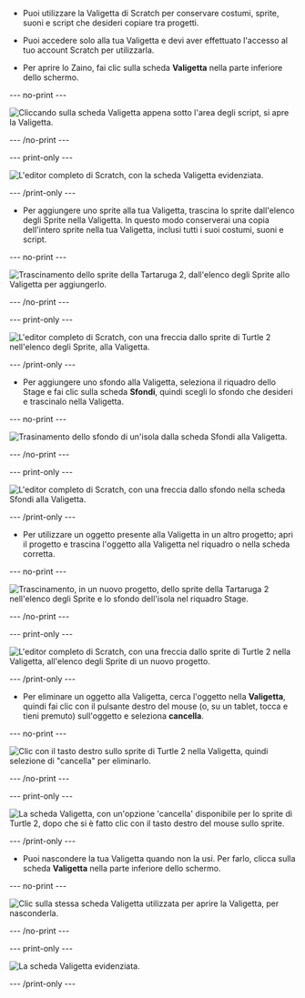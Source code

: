 - Puoi utilizzare la Valigetta di Scratch per conservare costumi, sprite, suoni e script che desideri copiare tra progetti.

- Puoi accedere solo alla tua Valigetta e devi aver effettuato l'accesso al tuo account Scratch per utilizzarla.

- Per aprire lo Zaino, fai clic sulla scheda **Valigetta** nella parte inferiore dello schermo.

--- no-print ---

![Cliccando sulla scheda Valigetta appena sotto l'area degli script, si apre la Valigetta.](images/open-backpack.gif)

--- /no-print ---

--- print-only ---

![L'editor completo di Scratch, con la scheda Valigetta evidenziata.](images/open-backpack.png)

--- /print-only ---

- Per aggiungere uno sprite alla tua Valigetta, trascina lo sprite dall'elenco degli Sprite nella Valigetta. In questo modo conserverai una copia dell'intero sprite nella tua Valigetta, inclusi tutti i suoi costumi, suoni e script.

--- no-print ---

![Trascinamento dello sprite della Tartaruga 2, dall'elenco degli Sprite allo Valigetta per aggiungerlo.](images/add-sprite.gif)

--- /no-print ---

--- print-only ---

![L'editor completo di Scratch, con una freccia dallo sprite di Turtle 2 nell'elenco degli Sprite, alla Valigetta.](images/add-sprite.png)

--- /print-only ---

- Per aggiungere uno sfondo alla Valigetta, seleziona il riquadro dello Stage e fai clic sulla scheda **Sfondi**, quindi scegli lo sfondo che desideri e trascinalo nella Valigetta.

--- no-print ---

![Trasinamento dello sfondo di un'isola dalla scheda Sfondi alla Valigetta.](images/add-backdrop.gif)

--- /no-print ---

--- print-only ---

![L'editor completo di Scratch, con una freccia dallo sfondo nella scheda Sfondi alla Valigetta.](images/add-backdrop.png)

--- /print-only ---

- Per utilizzare un oggetto presente alla Valigetta in un altro progetto; apri il progetto e trascina l'oggetto alla Valigetta nel riquadro o nella scheda corretta.

--- no-print ---

![Trascinamento, in un nuovo progetto, dello sprite della Tartaruga 2 nell'elenco degli Sprite e lo sfondo dell'isola nel riquadro Stage.](images/new-project.gif)

--- /no-print ---

--- print-only ---

![L'editor completo di Scratch, con una freccia dallo sprite di Turtle 2 nella Valigetta, all'elenco degli Sprite di un nuovo progetto.](images/new-project.png)

--- /print-only ---

- Per eliminare un oggetto alla Valigetta, cerca l'oggetto nella **Valigetta**, quindi fai clic con il pulsante destro del mouse (o, su un tablet, tocca e tieni premuto) sull'oggetto e seleziona **cancella**.

--- no-print ---

![Clic con il tasto destro sullo sprite di Turtle 2 nella Valigetta, quindi selezione di "cancella" per eliminarlo.](images/delete-items.gif)

--- /no-print ---

--- print-only ---

![La scheda Valigetta, con un'opzione 'cancella' disponibile per lo sprite di Turtle 2, dopo che si è fatto clic con il tasto destro del mouse sullo sprite.](images/delete-items.png)

--- /print-only ---

- Puoi nascondere la tua Valigetta quando non la usi. Per farlo, clicca sulla scheda **Valigetta** nella parte inferiore dello schermo.

--- no-print ---

![Clic sulla stessa scheda Valigetta utilizzata per aprire la Valigetta, per nasconderla.](images/hide-backpack.gif)

--- /no-print ---

--- print-only ---

![La scheda Valigetta evidenziata.](images/hide-backpack.png)

--- /print-only ---
